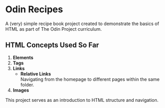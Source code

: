 # Odin Recipes

A (very) simple recipe book project created to demonstrate the basics of HTML as part of The Odin Project curriculum.

## HTML Concepts Used So Far
1. **Elements**
2. **Tags**
3. **Links**  
   - **Relative Links**  
     Navigating from the homepage to different pages within the same folder.
4. **Images**

This project serves as an introduction to HTML structure and navigation.